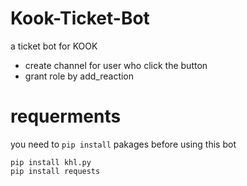 # Kook-Ticket-Bot
a ticket bot for KOOK

* create channel for user who click the button
* grant role by add_reaction

# requerments
you need to `pip install` pakages before using this bot
```
pip install khl.py
pip install requests
```

